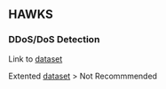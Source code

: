 ## HAWKS
### DDoS/DoS Detection
Link to [dataset](https://www.kaggle.com/datasets/chethuhn/network-intrusion-dataset)

Extented [dataset](https://www.unb.ca/cic/datasets/ids-2017.html) > Not Recommmended
